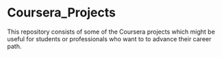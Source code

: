 # Coursera_Projects

This repository consists of some of the Coursera projects which might be useful for students or professionals who want to to advance their career path.
